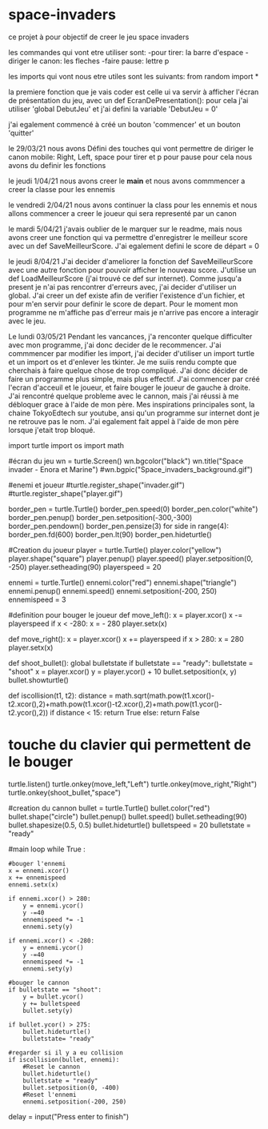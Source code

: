 # space-invaders

ce projet à pour objectif de creer le jeu space invaders

les commandes qui vont etre utiliser sont:
-pour tirer: la barre d'espace
-diriger le canon: les fleches
-faire pause: lettre p

les imports qui vont nous etre utiles sont les suivants:
from random import *


la premiere fonction que je vais coder est celle ui va servir à afficher l'écran de présentation du jeu, avec un 
def EcranDePresentation():
pour cela j'ai utiliser 'global DebutJeu' et j'ai defini la variable 'DebutJeu = 0'

j'ai egalement commencé à créé un bouton 'commencer' et un bouton 'quitter'

le 29/03/21 
nous avons Défini des touches qui vont permettre de diriger le canon mobile: Right, Left, space pour tirer et p pour pause
pour cela nous avons du definir les fonctions

le jeudi 1/04/21
nous avons creer le __main__ et nous avons commmencer a creer la classe pour les ennemis

le vendredi 2/04/21
nous avons continuer la class pour les ennemis et nous allons commencer a creer le joueur qui sera representé par un canon

le mardi 5/04/21
j'avais oublier de le marquer sur le readme, mais nous avons creer une fonction qui va permettre d'enregistrer le meilleur score
avec un def SaveMeilleurScore. J'ai egalement defini le score de départ = 0

le jeudi 8/04/21
J'ai decider d'ameliorer la fonction def SaveMeilleurScore avec une autre fonction pour pouvoir afficher le nouveau score.
J'utilise un def LoadMeilleurScore (j'ai trouvé ce def sur internet). 
Comme jusqu'a present je n'ai pas rencontrer d'erreurs avec, j'ai decider d'utiliser un global.
J'ai creer un  def existe afin de verifier l'existence d'un fichier, et pour m'en servir pour definir le score de depart.
Pour le moment mon programme ne m'affiche pas d'erreur mais je n'arrive pas encore a interagir avec le jeu.

Le lundi 03/05/21
Pendant les vancances, j'a renconter quelque difficulter avec mon programme, j'ai donc decider de le recommencer.
J'ai commmencer par modifier les import, j'ai decider d'utiliser un import turtle et un import os et d'enlever les tkinter.
Je me suiis rendu compte que cherchais à faire quelque chose de trop compliqué. J'ai donc décider de faire un programme plus simple, mais plus effectif.
J'ai commencer par créé l'ecran d'acceuil et le joueur, et faire bouger le joueur de gauche à droite.
J'ai rencontré quelque probleme avec le cannon, mais j'ai réussi à me débloquer grace à l'aide de mon père.
Mes inspirations principales sont, la chaine TokyoEdtech sur youtube, ansi qu'un programme sur internet dont je ne retrouve pas le nom. J'ai egalement fait appel à l'aide de mon père lorsque j'etait trop bloqué.


import turtle
import os
import math

#écran du jeu
wn = turtle.Screen()
wn.bgcolor("black")
wn.title("Space invader - Enora et Marine")
#wn.bgpic("Space_invaders_background.gif")

#enemi et joueur
#turtle.register_shape("invader.gif")
#turtle.register_shape("player.gif")

border_pen = turtle.Turtle()
border_pen.speed(0)
border_pen.color("white")
border_pen.penup()
border_pen.setposition(-300,-300)
border_pen.pendown()
border_pen.pensize(3)
for side in range(4):
    border_pen.fd(600)
    border_pen.lt(90)
border_pen.hideturtle()

#Creation du joueur
player = turtle.Turtle()
player.color("yellow")
player.shape("square")
player.penup()
player.speed()
player.setposition(0, -250)
player.setheading(90)
playerspeed = 20

ennemi = turtle.Turtle()
ennemi.color("red")
ennemi.shape("triangle")
ennemi.penup()
ennemi.speed()
ennemi.setposition(-200, 250)
ennemispeed = 3

#definition pour bouger le joueur
def move_left():
    x = player.xcor()
    x -= playerspeed
    if x < -280:
        x = - 280
    player.setx(x)

def move_right():
    x = player.xcor()
    x += playerspeed
    if x > 280:
        x = 280
    player.setx(x)

def shoot_bullet():
    global bulletstate
    if bulletstate == "ready":
        bulletstate = "shoot"
    x = player.xcor()
    y = player.ycor() + 10
    bullet.setposition(x, y)
    bullet.showturtle()

def iscollision(t1, t2):
    distance = math.sqrt(math.pow(t1.xcor()-t2.xcor(),2)+math.pow(t1.xcor()-t2.xcor(),2)+math.pow(t1.ycor()-t2.ycor(),2))
    if distance < 15:
        return True
    else:
        return False

# touche du clavier qui permettent de le bouger
turtle.listen()
turtle.onkey(move_left,"Left")
turtle.onkey(move_right,"Right")
turtle.onkey(shoot_bullet,"space")

#creation du cannon
bullet = turtle.Turtle()
bullet.color("red")
bullet.shape("circle")
bullet.penup()
bullet.speed()
bullet.setheading(90)
bullet.shapesize(0.5, 0.5)
bullet.hideturtle()
bulletspeed = 20
bulletstate = "ready"

#main loop
while True :

    #bouger l'ennemi
    x = ennemi.xcor()
    x += ennemispeed
    ennemi.setx(x)

    if ennemi.xcor() > 280:
        y = ennemi.ycor()
        y -=40
        ennemispeed *= -1
        ennemi.sety(y)

    if ennemi.xcor() < -280:
        y = ennemi.ycor()
        y -=40
        ennemispeed *= -1
        ennemi.sety(y)

    #bouger le cannon
    if bulletstate == "shoot":
        y = bullet.ycor()
        y += bulletspeed
        bullet.sety(y)

    if bullet.ycor() > 275:
        bullet.hideturtle()
        bulletstate= "ready"

    #regarder si il y a eu collision
    if iscollision(bullet, ennemi):
        #Reset le cannon
        bullet.hideturtle()
        bulletstate = "ready"
        bullet.setposition(0, -400)
        #Reset l'ennemi
        ennemi.setposition(-200, 250)

delay = input("Press enter to finish")
